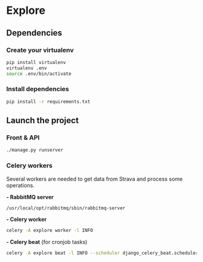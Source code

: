# Explore

## Dependencies
### Create your virtualenv
```bash
pip install virtualenv
virtualenv .env
source .env/bin/activate
```
### Install dependencies
```bash
pip install -r requirements.txt
```
  

## Launch the project
### Front & API
```bash
./manage.py runserver
```

### Celery workers
Several workers are needed to get data from Strava and process some operations. 

**- RabbitMQ server**
```bash
/usr/local/opt/rabbitmq/sbin/rabbitmq-server
```
**- Celery worker**
```bash
celery -A explore worker -l INFO
```
**- Celery beat** (for cronjob tasks)
```bash
celery -A explore beat -l INFO --scheduler django_celery_beat.schedulers:DatabaseScheduler
```